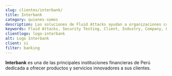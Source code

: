 ```yaml
---
slug: clientes/interbank/
title: Interbank
category: quienes-somos
description: Las soluciones de Fluid Attacks ayudan a organizaciones como Interbank a identificar vulnerabilidades de seguridad en sus sistemas y gestionar sus superficies de ataque.
keywords: Fluid Attacks, Security Testing, Client, Industry, Company, Organization, Pentesting, Ethical Hacking, Interbank
clientlogo: logo-interbank
alt: Logo Interbank
client: si
filter: banking
---
```


**Interbank** es una de las principales
instituciones financieras de Perú dedicada a ofrecer productos
y servicios innovadores a sus clientes.
